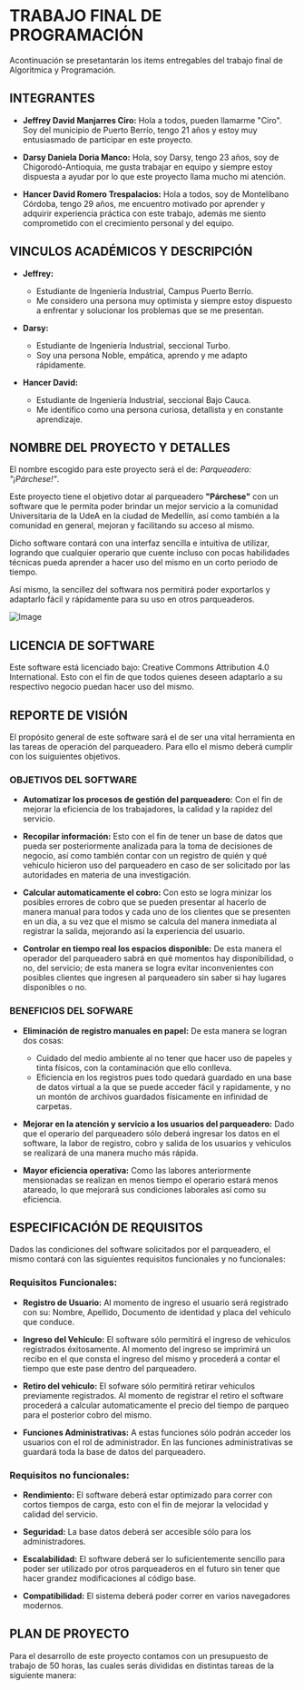 # TRABAJO FINAL DE PROGRAMACIÓN

Acontinuación se presetantarán los items entregables del trabajo final de Algoritmica y Programación. 

## INTEGRANTES

- **Jeffrey David Manjarres Ciro:** Hola a todos, pueden llamarme "Ciro". Soy del municipio de Puerto Berrío, tengo 21 años y estoy muy entusiasmado de participar en este proyecto.

- **Darsy Daniela Doria Manco:** Hola, soy Darsy, tengo 23 años, soy de Chigorodó-Antioquia, me gusta trabajar en equipo y siempre estoy dispuesta a ayudar por lo que este proyecto llama mucho mi atención.

- **Hancer David Romero Trespalacios:** Hola a todos, soy de Montelíbano Córdoba, tengo 29 años, me encuentro motivado por aprender y adquirir experiencia práctica con este trabajo, además me siento comprometido con el crecimiento personal y del equipo. 

## VINCULOS ACADÉMICOS Y DESCRIPCIÓN

- **Jeffrey:**
  - Estudiante de Ingeniería Industrial, Campus Puerto Berrío.
  - Me considero una persona muy optimista y siempre estoy dispuesto a enfrentar y solucionar los problemas que se me presentan.

- **Darsy:**
  - Estudiante de Ingeniería Industrial, seccional Turbo.
  - Soy una persona Noble, empática, aprendo y me adapto rápidamente.

- **Hancer David:**
  - Estudiante de Ingeniería Industrial, seccional Bajo Cauca. 
  - Me identifico como una persona curiosa, detallista y en constante aprendizaje.  

## NOMBRE DEL PROYECTO Y DETALLES

El nombre escogido para este proyecto será el de: *Parqueadero: "¡Párchese!"*.

Este proyecto tiene el objetivo dotar al parqueadero **"Párchese"** con un software que le permita poder brindar un mejor servicio a la comunidad Universitaria de la UdeA en la ciudad de Medellín, así como también a la comunidad en general, mejoran y facilitando su acceso al mismo.

Dicho software contará con una interfaz sencilla e intuitiva de utilizar, logrando que cualquier operario que cuente incluso con pocas habilidades técnicas pueda aprender a hacer uso del mismo en un corto periodo de tiempo.

Así mismo, la sencillez del softwara nos permitirá poder exportarlos y adaptarlo fácil y rápidamente para su uso en otros parqueaderos.

![Image](https://github.com/user-attachments/assets/0e22af24-de14-4dee-8eec-dc4b749452ad)

## LICENCIA DE SOFTWARE

Este software está licenciado bajo: Creative Commons Attribution 4.0 International. 
Esto con el fin de que todos quienes deseen adaptarlo a su respectivo negocio puedan hacer uso del mismo.

## REPORTE DE VISIÓN
 
El propósito general de este software sará el de ser una vital herramienta en las tareas de operación del parqueadero. Para ello el mismo deberá cumplir con los suiguientes objetivos.

### OBJETIVOS DEL SOFTWARE

  - **Automatizar los procesos de gestión del parqueadero:** Con el fin de mejorar la eficiencia de los trabajadores, la calidad y la rapidez del servicio.

  - **Recopilar información:** Esto con el fin de tener un base de datos que pueda ser posteriormente analizada para la toma de decisiones de negocio, así como también contar con un registro de quién y qué vehiculo hicieron uso del parqueadero en caso de ser solicitado por las autoridades en materia de una investigación.
    
  - **Calcular automaticamente el cobro:** Con esto se logra minizar los posibles errores de cobro que se pueden presentar al hacerlo de manera manual para todos y cada uno de los clientes que se presenten en un día, a su vez que el mismo se calcula del manera inmediata al registrar la salida, mejorando así la experiencia del usuario.
    
  - **Controlar en tiempo real los espacios disponible:** De esta manera el operador del parqueadero sabrá en qué momentos hay disponibilidad, o no, del servicio; de esta manera se logra evitar inconvenientes con posibles clientes que ingresen al parqueadero sin saber si hay lugares disponibles o no.

### BENEFICIOS DEL SOFWARE

  - **Eliminación de registro manuales en papel:** De esta manera se logran dos cosas:
      - Cuidado del medio ambiente al no tener que hacer uso de papeles y tinta físicos, con la contaminación que ello conlleva.
      - Eficiencia en los registros pues todo quedará guardado en una base de datos virtual a la que se puede acceder fácil y rapidamente, y no un montón de archivos guardados físicamente en infinidad de carpetas.

  - **Mejorar en la atención y servicio a los usuarios del parqueadero:** Dado que el operario del parqueadero sólo deberá ingresar los datos en el software, la labor de registro, cobro y salida de los usuarios y vehiculos se realizará de una manera mucho más rápida.

  - **Mayor eficiencia operativa:** Como las labores anteriormente mensionadas se realizan en menos tiempo el operario estará menos atareado, lo que mejorará sus condiciones laborales así como su eficiencia. 

## ESPECIFICACIÓN DE REQUISITOS

Dados las condiciones del software solicitados por el parqueadero, el mismo contará con las siguientes requisitos funcionales y no funcionales:

### Requisitos Funcionales:

- **Registro de Usuario:** Al momento de ingreso el usuario será registrado con su: Nombre, Apellido, Documento de identidad y placa del vehiculo que conduce.
  
- **Ingreso del Vehiculo:** El software sólo permitirá el ingreso de vehiculos registrados éxitosamente. Al momento del ingreso se imprimirá un recibo en el que consta el ingreso del mismo y procederá a contar el tiempo que este pase dentro del parqueadero.
  
- **Retiro del vehiculo:** El sofware sólo permitirá retirar vehiculos previamente registrados. Al momento de registrar el retiro el software procederá a calcular automaticamente el precio del tiempo de parqueo para el posterior cobro del mismo.

- **Funciones Administrativas:** A estas funciones sólo podrán acceder los usuarios con el rol de administrador. En las funciones administrativas se guardará toda la base de datos del parqueadero.

### Requisitos no funcionales:

- **Rendimiento:** El software deberá estar optimizado para correr con cortos tiempos de carga, esto con el fin de mejorar la velocidad y calidad del servicio.

- **Seguridad:** La base datos deberá ser accesible sólo para los administradores.

- **Escalabilidad:** El software deberá ser lo suficientemente sencillo para poder ser utilizado por otros parqueaderos en el futuro sin tener que hacer grandez modificaciones al código base.

- **Compatibilidad:** El sistema deberá poder correr en varios navegadores modernos.

## PLAN DE PROYECTO

Para el desarrollo de este proyecto contamos con un presupuesto de trabajo de 50 horas, las cuales serás divididas en distintas tareas de la siguiente manera:

